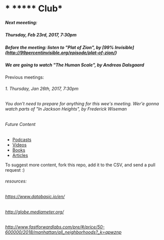 # * ***** Club*
##### Next meeeting: 
##### Thursday, Feb 23rd, 2017, 7:30pm
##### Before the meeting: listen to "Plat of Zion", by [99% Invisible] (http://99percentinvisible.org/episode/plat-of-zion/)
##### We are going to watch "The Human Scale", by Andreas Dalsgaard

Previous meetings: 
###### 1. Thursday, Jan 26th, 2017, 7:30pm
###### You don't need to prepare for anything for this wee's meeting. Wer'e gonna watch parts of "In Jackson Heights", by Frederick Wiseman 


###### *Future Content*

* [Podcasts](podcasts.csv)
* [Videos](videos.csv)
* [Books](books.csv)
* [Articles](articles.csv)

To suggest more content, fork this repo, add it to the CSV, and send
a pull request :)

###### resources:
###### https://www.databasic.io/en/
###### http://globe.mediameter.org/
###### http://www.fastforwardlabs.com/pre/#/price/50-600000/2018/manhattan/all_neighborhoods?_k=apwznp

